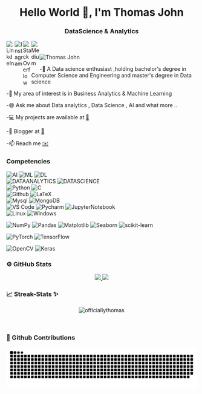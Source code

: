 <h1 align="center">Hello World 👋, I'm Thomas John</h1>
<h3 align="center">DataScience & Analytics </h3>


<a href="">
  <img align="left" alt="LinkdeIn" width="22px" src="https://cdn.jsdelivr.net/npm/simple-icons@v3/icons/linkedin.svg" />
</a>
<a href="">
  <img align="left" alt="Instagram" width="22px" src="https://cdn.jsdelivr.net/npm/simple-icons@v3/icons/instagram.svg" />
</a>
<a href="">
  <img align="left" alt="StackOverflow" width="22px" src="https://cdn.jsdelivr.net/npm/simple-icons@v3/icons/stackoverflow.svg" />
</a>
<a href="">
  <img align="left" alt="Medium" width="22px" src="https://cdn.jsdelivr.net/npm/simple-icons@v3/icons/medium.svg" />
</a>
<br />
<br />


<img src="https://komarev.com/ghpvc/?username=officiallythomas" alt="Thomas John" /> 

<!-- [![Repos Badge](https://badges.pufler.dev/repos/officiallythomas)](https://badges.pufler.dev) -->

<!-- [![Years Badge](https://badges.pufler.dev/years/officiallythomas)](https://badges.pufler.dev) -->



-🌱 A Data science enthusiast ,holding bachelor's degree in Computer Science and Engineering and master's degree in Data science

-🔭 My area of interest is in Business Analytics & Machine Learning

-😄 Ask me about Data analytics , Data Science , AI and what more ..

-💻 My projects are available at [📁](https://github.com/officiallythomas?tab=repositories)
 
-💬 Blogger at [📝]()

-📫 Reach me [✉️](mailto:officiallythomasjohn@gmail.com)

### Competencies

![AI](https://img.shields.io/badge/-AI-fdfffa?style=for-the-badge&logo=lovet&logoColor=06d1a7)
![ML](https://img.shields.io/badge/-ML-fdfffa?style=for-the-badge&logo=lovet&logoColor=06d1a7)
![DL](https://img.shields.io/badge/-DL-fdfffa?style=for-the-badge&logo=lovet&logoColor=06d1a7)
<br>
![DATAANALYTICS](https://img.shields.io/badge/-Data%20analytics-fdfffa?style=for-the-badge&logo=lovet&logoColor=06d1a7)
![DATASCIENCE](https://img.shields.io/badge/-Data%20Science-fdfffa?style=for-the-badge&logo=lovet&logoColor=06d1a7)
<br>
![Python](http://img.shields.io/badge/-Python-3776AB?style=for-the-badge&logo=python&logoColor=ffffff)
![C](https://img.shields.io/badge/-C-3776AB?style=for-the-badge&logo=c&logoColor=ffffff)
<br>
![Github](https://img.shields.io/badge/-GitHub-181717?style=for-the-badge&logo=github)
![LaTeX](https://img.shields.io/badge/latex-%23008080.svg?style=for-the-badge&logo=latex&logoColor=white)
<br>
![Mysql](https://img.shields.io/badge/-Mysql-f8fbfd?style=for-the-badge&logo=mysql&logoColor=2080f8)
![MongoDB](https://img.shields.io/badge/MongoDB-4EA94B?style=for-the-badge&logo=mongodb&logoColor=white)
<br>
![VS Code](http://img.shields.io/badge/-VS%20Code-007ACC?style=for-the-badge&logo=visual-studio-code&logoColor=ffffff)
![Pycharm](https://img.shields.io/badge/-PyCharm-fdfffa?style=for-the-badge&logo=PyCharm&logoColor=0a0100)
![JupyterNotebook](https://img.shields.io/badge/-jupyternotebook-fdfffa?style=for-the-badge&logo=Jupyter&logoColor=f8a107)
<br>
![Linux](http://img.shields.io/badge/-Linux-0078D6?style=for-the-badge&logo=linux&logoColor=ffffff)
![Windows](https://img.shields.io/badge/-Windows-0078D6?style=for-the-badge&logo=windows&logoColor=ffffff)
<br/>


![NumPy](https://img.shields.io/badge/numpy-%23013243.svg?style=for-the-badge&logo=numpy&logoColor=white)
![Pandas](https://img.shields.io/badge/pandas-%23150458.svg?style=for-the-badge&logo=pandas&logoColor=white)
![Matplotlib](https://img.shields.io/badge/Matplotlib-%23ffffff.svg?style=for-the-badge&logo=Matplotlib&logoColor=black)
![Seaborn](https://img.shields.io/badge/seaborn-%25ffffff.svg?style=for-the-badge&logo=Seaborn&logoColor=white)
![scikit-learn](https://img.shields.io/badge/scikit--learn-%23F7931E.svg?style=for-the-badge&logo=scikit-learn&logoColor=white)

![PyTorch](https://img.shields.io/badge/PyTorch-%23EE4C2C.svg?style=for-the-badge&logo=PyTorch&logoColor=white)
![TensorFlow](https://img.shields.io/badge/TensorFlow-%23FF6F00.svg?style=for-the-badge&logo=TensorFlow&logoColor=white)


![OpenCV](https://img.shields.io/badge/opencv-%23white.svg?style=for-the-badge&logo=opencv&logoColor=white)
![Keras](https://img.shields.io/badge/Keras-%23D00000.svg?style=for-the-badge&logo=Keras&logoColor=white)


### ⚙️&nbsp;GitHub Stats
<p align="center">
<a href="https://github.com/officiallythomas">
  <img height="180em" src="https://github-readme-stats-eight-theta.vercel.app/api?username=officiallythomas&show_icons=true&theme=tokyonight_duo&include_all_commits=true&count_private=true"/>
  <img height="180em" src="https://github-readme-stats-eight-theta.vercel.app/api/top-langs/?username=officiallythomas&layout=compact&langs_count=8&theme=tokyonight_duo"/>
</a>
</p>



### 📈 Streak-Stats ✨
 

<p align = "center"><img align="center" width="60%" src="https://github-readme-streak-stats.herokuapp.com/?user=officiallythomas&theme=tokyonight_duo" alt="officiallythomas" /></p>

<p><br></p>

### 🐍 Github Contributions
![github contribution grid snake animation](https://raw.githubusercontent.com/officiallythomas/officiallythomas/output/github-contribution-grid-snake.svg#gh-light-mode-only)


